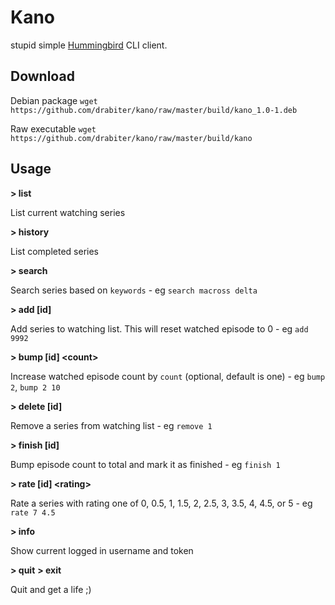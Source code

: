# Kano

stupid simple [Hummingbird](https://hummingbird.me/) CLI client.

## Download

Debian package `wget https://github.com/drabiter/kano/raw/master/build/kano_1.0-1.deb`

Raw executable `wget https://github.com/drabiter/kano/raw/master/build/kano`

## Usage

**> list**

  List current watching series

**> history**
  
  List completed series

**> search <keywords>**               
  
  Search series based on `keywords` - eg `search macross delta`

**> add [id]**
  
  Add series to watching list. This will reset watched episode to 0 - eg `add 9992`

**> bump [id] &lt;count&gt;**

  Increase watched episode count by `count` (optional, default is one) - eg `bump 2`, `bump 2 10`

**> delete [id]**
  
  Remove a series from watching list - eg `remove 1`

**> finish [id]**
  
  Bump episode count to total and mark it as finished - eg `finish 1`

**> rate [id] &lt;rating&gt;**
  
  Rate a series with rating one of 0, 0.5, 1, 1.5, 2, 2.5, 3, 3.5, 4, 4.5, or 5 - eg `rate 7 4.5`

**> info**
  
  Show current logged in username and token

**> quit**
**> exit**

  Quit and get a life ;)
